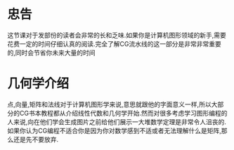 # 忠告
这节课对于发部份的读者会非常的长和乏味.如果你是计算机图形领域的新手,需要花费一定的时间仔细认真的阅读.完全了解CG流水线的这一部分是非常非常重要的,同时会节省你未来大量的时间

# 几何学介绍
点,向量,矩阵和法线对于计算机图形学来说,意思就跟他的字面意义一样,所以大部分的CG书本教程都从介绍线性代数和几何学开始.然而对很多考虑学习图形编程的人来说,向在他们学会生成图片之前给他们展示一大堆数学定理是非常令人沮丧的.如果你认为CG编程不适合你是因为你对数学感到不适或者无法理解什么是矩阵,那么还是先不要放弃.
